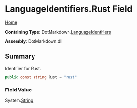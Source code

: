 <a name="_top"></a>

# LanguageIdentifiers\.Rust Field

[Home](../../../README.md#_top)

**Containing Type**: DotMarkdown\.[LanguageIdentifiers](../README.md#_top)

**Assembly**: DotMarkdown\.dll

## Summary

Identifier for Rust\.

```csharp
public const string Rust = "rust"
```

### Field Value

System\.[String](https://docs.microsoft.com/en-us/dotnet/api/system.string)

